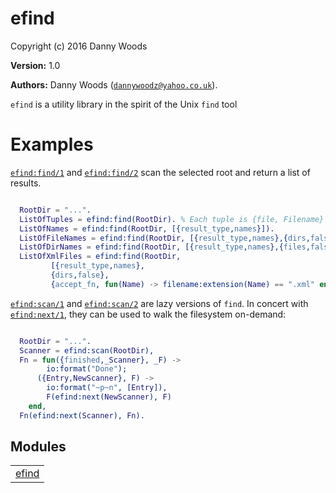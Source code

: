 

# efind #

Copyright (c) 2016 Danny Woods

__Version:__ 1.0

__Authors:__ Danny Woods ([`dannywoodz@yahoo.co.uk`](mailto:dannywoodz@yahoo.co.uk)).

`efind` is a utility library in the spirit of the Unix `find` tool


# Examples #

[`efind:find/1`](efind.md#find-1) and [`efind:find/2`](efind.md#find-2) scan the selected root and return a list of results.

```erlang

  RootDir = "...".
  ListOfTuples = efind:find(RootDir). % Each tuple is {file, Filename} or {dir, Dirname}
  ListOfNames = efind:find(RootDir, [{result_type,names}]).
  ListOfFileNames = efind:find(RootDir, [{result_type,names},{dirs,false}]).
  ListOfDirNames = efind:find(RootDir, [{result_type,names},{files,false}]).
  ListOfXmlFiles = efind:find(RootDir,
  		 [{result_type,names},
		 {dirs,false},
		 {accept_fn, fun(Name) -> filename:extension(Name) == ".xml" end}]).

```

[`efind:scan/1`](efind.md#scan-1) and [`efind:scan/2`](efind.md#scan-2) are lazy versions of `find`.  In concert
with [`efind:next/1`](efind.md#next-1), they can be used to walk the filesystem on-demand:

```erlang

  RootDir = "...".
  Scanner = efind:scan(RootDir),
  Fn = fun({finished,_Scanner}, _F) ->
  		io:format("Done");
	  ({Entry,NewScanner}, F) ->
	  	io:format("~p~n", [Entry]),
		F(efind:next(NewScanner), F)
	end,
  Fn(efind:next(Scanner), Fn).

```



## Modules ##


<table width="100%" border="0" summary="list of modules">
<tr><td><a href="efind.md" class="module">efind</a></td></tr></table>


